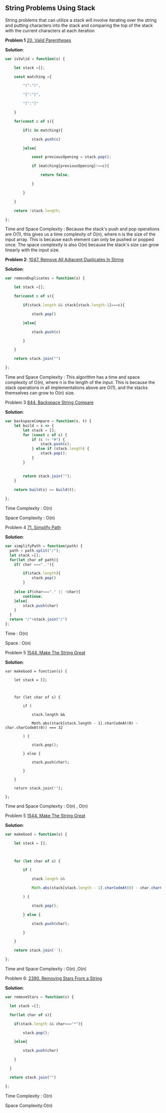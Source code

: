 ## String Problems Using Stack

String problems that can utilize a stack will involve iterating over the string and putting characters into the stack and comparing the top of the stack with the current characters at each iteration 

**Problem 1** [20. Valid Parentheses](https://leetcode.com/problems/valid-parentheses/)

**Solution**: 

```js
var isValid = function(s) {

    let stack =[];

    const matching ={

        "(":")",

        "{":"}",

        "[":"]"

    }

    for(const c of s){

        if(c in matching){

            stack.push(c)

        }else{

            const previousOpening = stack.pop();

            if (matching[previousOpening]!==c){

                return false;

            }

        }

    }

    return !stack.length;

};


```

Time and Space Complexity : Because the stack's push and pop operations are O(1), this gives us a time complexity of O(n), where n is the size of the input array. This is because each element can only be pushed or popped once. The space complexity is also O(n) because the stack's size can grow linearly with the input size.

**Problem 2**: [1047. Remove All Adjacent Duplicates In String](https://leetcode.com/problems/remove-all-adjacent-duplicates-in-string/)

**Solution**:

```js
var removeDuplicates = function(s) {

    let stack =[];

    for(const c of s){

        if(stack.length && stack[stack.length-1]===c){

            stack.pop()

        }else{

            stack.push(c)

        }

    }

    return stack.join("")

};
```

Time and Space Complexity : This algorithm has a time and space complexity of O(n), where n is the length of the input. This is because the stack operations in all implementations above are O(1), and the stacks themselves can grow to O(n) size.



Problem 3 [844. Backspace String Compare](https://leetcode.com/problems/backspace-string-compare/)

**Solution**:

```js
var backspaceCompare = function(s, t) {
    let build = s => {
        let stack = [];
        for (const c of s) {
            if (c != "#") {
                stack.push(c);
            } else if (stack.length) {
                stack.pop();
            }
        }
        

        return stack.join("");
    }
    
    return build(s) == build(t);

};
```

Time Complexity : O(n)

Space Complexity : O(n)



Problem 4 [71. Simplify Path](https://leetcode.com/problems/simplify-path/)

**Solution**:

```javascript
var simplifyPath = function(path) {
  path = path.split("/");
  let stack =[];
  for(let char of path){
    if( char ===".."){

        if(stack.length){
            stack.pop()
        }
        
    }else if(char==="." || !char){
        continue;
    }else{
        stack.push(char)
    }
  }
  return "/"+stack.join("/")  
};
```

Time : O(n)

Space : O(n)



Problem 5 [1544. Make The String Great](https://leetcode.com/problems/make-the-string-great/)

**Solution**:

```
var makeGood = function(s) {

    let stack = [];

    

    for (let char of s) {

        if (

            stack.length &&

            Math.abs(stack[stack.length - 1].charCodeAt(0) - char.charCodeAt(0)) === 32

        ) {

            stack.pop();

        } else {

            stack.push(char);

        }

    }

    return stack.join('');

};
```

Time and Space Complexity : O(n) , O(n)

Problem 5 [1544. Make The String Great](https://leetcode.com/problems/make-the-string-great/)

**Solution**:

```js
var makeGood = function(s) {

    let stack = [];

    

    for (let char of s) {

        if (

            stack.length &&

            Math.abs(stack[stack.length - 1].charCodeAt(0) - char.charCodeAt(0)) === 32

        ) {

            stack.pop();

        } else {

            stack.push(char);

        }

    }

    return stack.join('');

};
```

Time and Space Complexity : O(n) ,O(n)

Problem 6: [2390. Removing Stars From a String](https://leetcode.com/problems/removing-stars-from-a-string/)

**Solution**:

```js
var removeStars = function(s) {

  let stack =[];

  for(let char of s){

    if(stack.length && char==="*"){

        stack.pop();

    }else{

        stack.push(char)

    }

  }

  return stack.join("")  

};


```

Time Complexity : O(n)

Space Complexity:O(n)